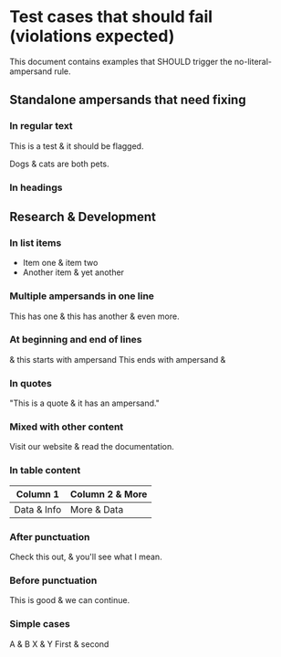 # Test cases that should fail (violations expected)

This document contains examples that SHOULD trigger the no-literal-ampersand rule.

## Standalone ampersands that need fixing

### In regular text
This is a test & it should be flagged. <!-- ❌ -->

Dogs & cats are both pets. <!-- ❌ -->

### In headings
## Research & Development <!-- ❌ -->

### In list items
- Item one & item two <!-- ❌ -->
- Another item & yet another <!-- ❌ -->

### Multiple ampersands in one line
This has one & this has another & even more. <!-- ❌ -->

### At beginning and end of lines
& this starts with ampersand <!-- ❌ -->
This ends with ampersand & <!-- ❌ -->

### In quotes
"This is a quote & it has an ampersand." <!-- ❌ -->

### Mixed with other content
Visit our website & read the documentation. <!-- ❌ -->

### In table content
| Column 1 | Column 2 & More |
|----------|-----------------|
| Data & Info | More & Data | <!-- ❌ -->

### After punctuation
Check this out, & you'll see what I mean. <!-- ❌ -->

### Before punctuation
This is good & we can continue. <!-- ❌ -->

### Simple cases
A & B <!-- ❌ -->
X & Y <!-- ❌ -->
First & second <!-- ❌ -->